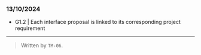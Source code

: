### 13/10/2024
- G1.2 | Each interface proposal is linked to its corresponding project requirement 
---
>Written by `TM-06`.
